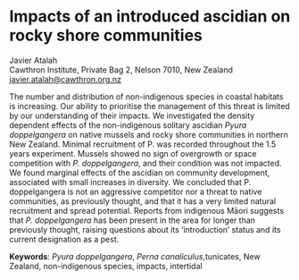 <h1>Impacts of an introduced ascidian on rocky shore communities</h1>

Javier Atalah<br>
Cawthron Institute, Private Bag 2, Nelson 7010, New Zealand<br>
javier.atalah@cawthron.org.nz<br>

The number and distribution of non-indigenous species in coastal habitats is increasing. Our ability to prioritise the management of this threat is limited by our understanding of their impacts. We investigated the density dependent effects of the non-indigenous solitary ascidian <i>Pyura doppelgangera</i> on native mussels and rocky shore communities in northern New Zealand. Minimal recruitment of P. was recorded throughout the 1.5 years experiment. Mussels showed no sign of overgrowth or space competition with <i>P. doppelgangera</i>, and their condition was not impacted. We found marginal effects of the ascidian on community development, associated with small increases in diversity. We concluded that P. doppelgangera is not an aggressive competitor nor a threat to native communities, as previously thought, and that it has a very limited natural recruitment and spread potential. Reports from indigenous Māori suggests that <i>P. doppelgangera</i> has been present in the area for longer than previously thought, raising questions about its ‘introduction’ status and its current designation as a pest.

<b>Keywords</b>: <i>Pyura doppelgangera</i>, <i>Perna canaliculus</i>,tunicates, New Zealand, non-indigenous species, impacts, intertidal
